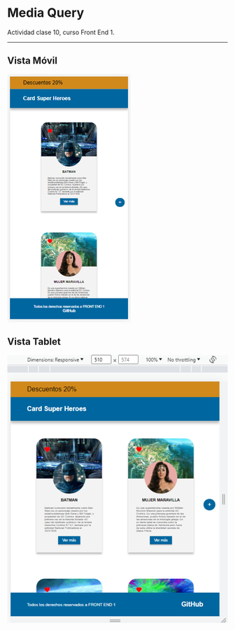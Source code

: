 # Media Query
Actividad clase 10, curso Front End 1.

***
## Vista Móvil
![vista-móvil](./img/Vista-Movil_Media-Query.PNG)

## Vista Tablet
![vista-tablet](./img/Vista-Tablet_Media-Query.PNG)
